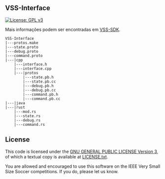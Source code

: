 VSS-Interface
-------------
[![License: GPL v3](https://img.shields.io/badge/License-GPL%20v3-blue.svg)][gpl3]

Mais informações podem ser encontradas em [VSS-SDK][vss-sdk].

```
VSS-Interface
|---protos.make
|---state.proto
|---debug.proto
|---command.proto
|---|cpp
	|---interface.h
	|---interface.cpp
	|---|protos
		|---state.pb.h
		|---state.pb.cc
		|---debug.pb.h
		|---debug.pb.cc
		|---command.pb.h
		|---command.pb.cc
|---|java
|---|rust
	|---mod.rs
	|---state.rs
	|---debug.rs
	|---command.rs
```

License
-------

This code is licensed under the [GNU GENERAL PUBLIC LICENSE Version 3][gpl3], of which a textual copy is available at [LICENSE.txt](LICENSE.txt).

You are allowed and encouraged to use this software on the IEEE Very Small Size Soccer competitions.  If you do, please let us know.


[gpl3]: http://www.gnu.org/licenses/gpl-3.0/
[vss-sdk]: http://sirlab.github.io/VSS-SDK
